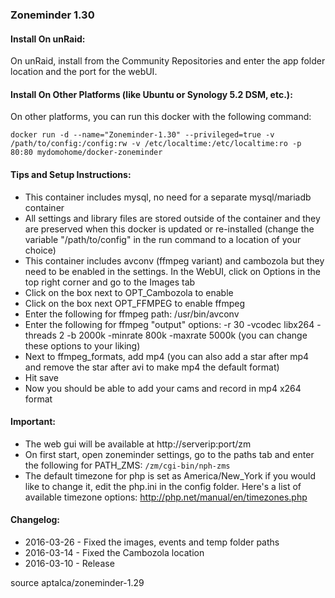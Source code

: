 ### Zoneminder 1.30

#### Install On unRaid:

On unRaid, install from the Community Repositories and enter the app folder location and the port for the webUI.


#### Install On Other Platforms (like Ubuntu or Synology 5.2 DSM, etc.):

On other platforms, you can run this docker with the following command:

`docker run -d --name="Zoneminder-1.30" --privileged=true -v /path/to/config:/config:rw -v /etc/localtime:/etc/localtime:ro -p 80:80 mydomohome/docker-zoneminder`

#### Tips and Setup Instructions:
- This container includes mysql, no need for a separate mysql/mariadb container
- All settings and library files are stored outside of the container and they are preserved when this docker is updated or re-installed (change the variable "/path/to/config" in the run command to a location of your choice)
- This container includes avconv (ffmpeg variant) and cambozola but they need to be enabled in the settings. In the WebUI, click on Options in the top right corner and go to the Images tab
- Click on the box next to OPT_Cambozola to enable
- Click on the box next OPT_FFMPEG to enable ffmpeg
- Enter the following for ffmpeg path: /usr/bin/avconv
- Enter the following for ffmpeg "output" options: -r 30 -vcodec libx264 -threads 2 -b 2000k -minrate 800k -maxrate 5000k (you can change these options to your liking)
- Next to ffmpeg_formats, add mp4 (you can also add a star after mp4 and remove the star after avi to make mp4 the default format)
- Hit save
- Now you should be able to add your cams and record in mp4 x264 format

#### Important:
- The web gui will be available at http://serverip:port/zm
- On first start, open zoneminder settings, go to the paths tab and enter the following for PATH_ZMS: ```/zm/cgi-bin/nph-zms```
- The default timezone for php is set as America/New_York if you would like to change it, edit the php.ini in the config folder. Here's a list of available timezone options: http://php.net/manual/en/timezones.php

#### Changelog:  
- 2016-03-26 - Fixed the images, events and temp folder paths
- 2016-03-14 - Fixed the Cambozola location
- 2016-03-10 - Release

source aptalca/zoneminder-1.29
